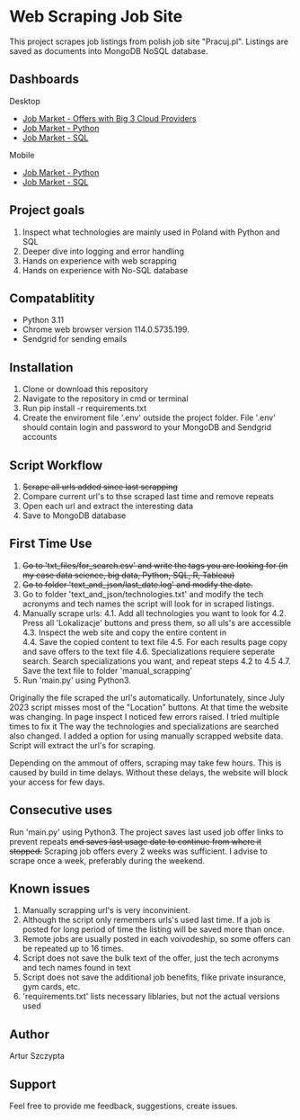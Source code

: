 # Web Scraping Job Site

This project scrapes job listings from polish job site "Pracuj.pl". Listings are saved as documents into MongoDB NoSQL database.

## Dashboards
Desktop
- [Job Market - Offers with Big 3 Cloud Providers](https://charts.mongodb.com/charts-project-0-awjea/public/dashboards/13862b6a-3f43-4ff7-a389-ec577d8923dd)
- [Job Market - Python](https://charts.mongodb.com/charts-project-0-awjea/public/dashboards/6460b236-6cd4-4f31-8d34-d817f473e301)
- [Job Market - SQL](https://charts.mongodb.com/charts-project-0-awjea/public/dashboards/6460c486-6cd4-49ac-8e64-d817f47cbdde)

Mobile
- [Job Market - Python](https://charts.mongodb.com/charts-project-0-awjea/public/dashboards/6460cddc-c8d5-45c1-8b50-98fcf1f44b43)
- [Job Market - SQL](https://charts.mongodb.com/charts-project-0-awjea/public/dashboards/6460cafe-c8d5-4cd4-8e40-98fcf1f2b60c)

## Project goals

1. Inspect what technologies are mainly used in Poland with Python and SQL
2. Deeper dive into logging and error handling
3. Hands on experience with web scrapping
4. Hands on experience with No-SQL database

## Compatablitity

- Python 3.11
- Chrome web browser version 114.0.5735.199.
- Sendgrid for sending emails

## Installation

1. Clone or download this repository
2. Navigate to the repository in cmd or terminal
3. Run pip install -r requirements.txt
4. Create the enviroment file '.env' outside the project folder. File '.env' should contain login and password to your MongoDB and Sendgrid accounts

## Script Workflow

1. ~~Scrape all urls added since last scrapping~~
2. Compare current url's to thse scraped last time and remove repeats
3. Open each url and extract the interesting data
4. Save to MongoDB database

## First Time Use
1. ~~Go to 'txt_files/for_search.csv' and write the tags you are looking for (in my case data science, big data, Python, SQL, R, Tableau)~~
2. ~~Go to folder 'text_and_json/last_date.log' and modify the date.~~
3. Go to folder 'text_and_json/technologies.txt' and modify the tech acronyms and tech names the script will look for in scraped listings.
4. Manually scrape urls:
    4.1. Add all technologies you want to look for
    4.2. Press all 'Lokalizacje' buttons and press them, so all uls's are accessible
    4.3. Inspect the web site and copy the entire content in <div data-test="section-offers">
    4.4. Save the copied content to text file
    4.5. For each results page copy and save offers to the text file
    4.6. Specializations requiere seperate search. Search specializations you want, and repeat steps 4.2 to 4.5
    4.7. Save the text file to folder 'manual_scrapping' 
4. Run 'main.py' using Python3.

Originally the file scraped the url's automatically. Unfortunately, since July 2023 script misses most of the "Location" buttons. At that time the website was changing. In page inspect I noticed few errors raised. I tried multiple times to fix it
The way the technologies and specializations are searched also changed.
I added a option for using manually scrapped website data. Script will extract the url's for scraping.

Depending on the ammout of offers, scraping may take few hours. This is caused by build in time delays. Without these delays, the website will block your access for few days.

## Consecutive uses
Run 'main.py' using Python3. The project saves last used job offer links to prevent repeats ~~and saves last usage date to continue from where it stopped.~~
Scraping job offers every 2 weeks was sufficient. I advise to scrape once a week, preferably during the weekend.

## Known issues
1. Manually scrapping url's is very inconvinient.
2. Although the script only remembers urls's used last time. If a job is posted for long period of time the listing will be saved more than once.
3. Remote jobs are usually posted in each voivodeship, so some offers can be repeated up to 16 times.
4. Script does not save the bulk text of the offer, just the tech acronyms and tech names found in text
5. Script does not save the additional job benefits, flike private insurance, gym cards, etc.
6. 'requirements.txt' lists necessary liblaries, but not the actual versions used

## Author
Artur Szczypta

## Support
Feel free to provide me feedback, suggestions, create issues. 









